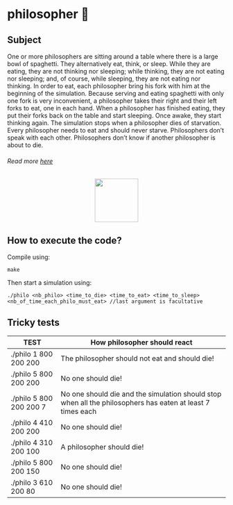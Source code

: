 # philosopher 👥
## Subject
One or more philosophers are sitting around a table where there is a large bowl of spaghetti. They alternatively eat, think, or sleep. While they are eating, they are not thinking nor sleeping; while thinking, they are not eating nor sleeping; and, of course, while sleeping, they are not eating nor thinking. In order to eat, each philosopher bring his fork with him at the beginning of the simulation. Because serving and eating spaghetti with only one fork is very inconvenient, a
philosopher takes their right and their left forks to eat, one in each hand. When a philosopher has finished eating, they put their forks back on the table and start sleeping. Once awake, they start thinking again. The simulation stops when a philosopher dies of starvation. Every philosopher needs to eat and should never starve. Philosophers don’t speak with each other. Philosophers don’t know if another philosopher is about to die.

###### Read more [here](https://cdn.intra.42.fr/pdf/pdf/41343/en.subject.pdf)

<p align="center"> <img width="100" height="100" src="https://github.com/ethan0905/philosopher/blob/master/dinning_philosophers" </p>

## How to execute the code?
Compile using:
```
make
```
Then start a simulation using:
```
./philo <nb_philo> <time_to_die> <time_to_eat> <time_to_sleep> <nb_of_time_each_philo_must_eat> //last argument is facultative
```

## Tricky tests
| TEST | How philosopher should react |
| ------------- | ------------- |
| ./philo 1 800 200 200 | The philosopher should not eat and should die! |
| ./philo 5 800 200 200  | No one should die! |
| ./philo 5 800 200 200 7 | No one should die and the simulation should stop when all the philosophers has eaten at least 7 times each |
| ./philo 4 410 200 200 | No one should die! |
| ./philo 4 310 200 100  | A philosopher should die! |
| ./philo 5 800 200 150  | No one should die! |
| ./philo 3 610 200 80  | No one should die! |
